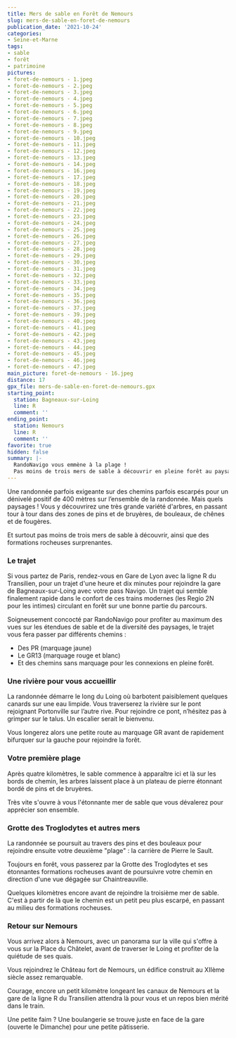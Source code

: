 ```yaml
---
title: Mers de sable en Forêt de Nemours
slug: mers-de-sable-en-foret-de-nemours
publication_date: '2021-10-24'
categories:
- Seine-et-Marne
tags:
- sable
- forêt
- patrimoine
pictures:
- foret-de-nemours - 1.jpeg
- foret-de-nemours - 2.jpeg
- foret-de-nemours - 3.jpeg
- foret-de-nemours - 4.jpeg
- foret-de-nemours - 5.jpeg
- foret-de-nemours - 6.jpeg
- foret-de-nemours - 7.jpeg
- foret-de-nemours - 8.jpeg
- foret-de-nemours - 9.jpeg
- foret-de-nemours - 10.jpeg
- foret-de-nemours - 11.jpeg
- foret-de-nemours - 12.jpeg
- foret-de-nemours - 13.jpeg
- foret-de-nemours - 14.jpeg
- foret-de-nemours - 16.jpeg
- foret-de-nemours - 17.jpeg
- foret-de-nemours - 18.jpeg
- foret-de-nemours - 19.jpeg
- foret-de-nemours - 20.jpeg
- foret-de-nemours - 21.jpeg
- foret-de-nemours - 22.jpeg
- foret-de-nemours - 23.jpeg
- foret-de-nemours - 24.jpeg
- foret-de-nemours - 25.jpeg
- foret-de-nemours - 26.jpeg
- foret-de-nemours - 27.jpeg
- foret-de-nemours - 28.jpeg
- foret-de-nemours - 29.jpeg
- foret-de-nemours - 30.jpeg
- foret-de-nemours - 31.jpeg
- foret-de-nemours - 32.jpeg
- foret-de-nemours - 33.jpeg
- foret-de-nemours - 34.jpeg
- foret-de-nemours - 35.jpeg
- foret-de-nemours - 36.jpeg
- foret-de-nemours - 37.jpeg
- foret-de-nemours - 39.jpeg
- foret-de-nemours - 40.jpeg
- foret-de-nemours - 41.jpeg
- foret-de-nemours - 42.jpeg
- foret-de-nemours - 43.jpeg
- foret-de-nemours - 44.jpeg
- foret-de-nemours - 45.jpeg
- foret-de-nemours - 46.jpeg
- foret-de-nemours - 47.jpeg
main_picture: foret-de-nemours - 16.jpeg
distance: 17
gpx_file: mers-de-sable-en-foret-de-nemours.gpx
starting_point:
  station: Bagneaux-sur-Loing
  line: R
  comment: ''
ending_point:
  station: Nemours
  line: R
  comment: ''
favorite: true
hidden: false
summary: |-
  RandoNavigo vous emmène à la plage !
  Pas moins de trois mers de sable à découvrir en pleine forêt au paysage sublime. Vous ne rêvez pas, vous êtes pourtant bien en Ile-de-France.
---
```


Une randonnée parfois exigeante sur des chemins parfois escarpés pour un dénivelé positif de 400 mètres sur l’ensemble de la randonnée. Mais quels paysages ! Vous y découvrirez une très grande variété d'arbres, en passant tour à tour dans des zones de pins et de bruyères, de bouleaux, de chênes et de fougères.

Et surtout pas moins de trois mers de sable à découvrir, ainsi que des formations rocheuses surprenantes.

### Le trajet

Si vous partez de Paris, rendez-vous en Gare de Lyon avec la ligne R du Transilien, pour un trajet d'une heure et dix minutes pour rejoindre la gare de Bagneaux-sur-Loing avec votre pass Navigo. Un trajet qui semble finalement rapide dans le confort de ces trains modernes (les Regio 2N pour les intimes) circulant en forêt sur une bonne partie du parcours.

Soigneusement concocté par RandoNavigo pour profiter au maximum des vues sur les étendues de sable et de la diversité des paysages, le trajet vous fera passer par différents chemins :

- Des PR (marquage jaune)
- Le GR13 (marquage rouge et blanc)
- Et des chemins sans marquage pour les connexions en pleine forêt.

### Une rivière pour vous accueillir

La randonnée démarre le long du Loing où barbotent paisiblement quelques canards sur une eau limpide. Vous traverserez la rivière sur le pont rejoignant Portonville sur l’autre rive. Pour rejoindre ce pont, n’hésitez pas à grimper sur le talus. Un escalier serait le bienvenu.

Vous longerez alors une petite route au marquage GR avant de rapidement bifurquer sur la gauche pour rejoindre la forêt.

### Votre première plage

Après quatre kilomètres, le sable commence à apparaître ici et là sur les bords de chemin, les arbres laissent place à un plateau de pierre étonnant bordé de pins et de bruyères.

Très vite s'ouvre à vous l'étonnante mer de sable que vous dévalerez pour apprécier son ensemble.

### Grotte des Troglodytes et autres mers

La randonnée se poursuit au travers des pins et des bouleaux pour rejoindre ensuite votre deuxième "plage" : la carrière de Pierre le Sault.

Toujours en forêt, vous passerez par la Grotte des Troglodytes et ses étonnantes formations rocheuses avant de poursuivre votre chemin en direction d'une vue dégagée sur Chaintreauville.

Quelques kilomètres encore avant de rejoindre la troisième mer de sable. C'est à partir de là que le chemin est un petit peu plus escarpé, en passant au milieu des formations rocheuses.

### Retour sur Nemours

Vous arrivez alors à Nemours, avec un panorama sur la ville qui s'offre à vous sur la Place du Châtelet, avant de traverser le Loing et profiter de la quiétude de ses quais.

Vous rejoindrez le Château fort de Nemours, un édifice construit au XIIème siècle assez remarquable.

Courage, encore un petit kilomètre longeant les canaux de Nemours et la gare de la ligne R du Transilien attendra là pour vous et un repos bien mérité dans le train.

Une petite faim ? Une boulangerie se trouve juste en face de la gare (ouverte le Dimanche) pour une petite pâtisserie.
